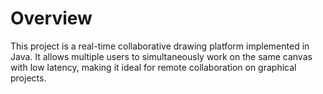 # Overview
This project is a real-time collaborative drawing platform implemented in Java. It allows multiple users to simultaneously work on the same canvas with low latency, making it ideal for remote collaboration on graphical projects.

